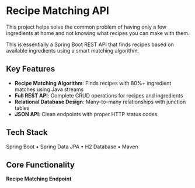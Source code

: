 # Recipe Matching API

This project helps solve the common problem of having only a few ingredients at home and not knowing what recipes you can make with them.

This is essentially a Spring Boot REST API that finds recipes based on available ingredients using a smart matching algorithm. 

## Key Features

- **Recipe Matching Algorithm**: Finds recipes with 80%+ ingredient matches using Java streams
- **Full REST API**: Complete CRUD operations for recipes and ingredients  
- **Relational Database Design**: Many-to-many relationships with junction tables
- **JSON API**: Clean endpoints with proper HTTP status codes

## Tech Stack

Spring Boot • Spring Data JPA • H2 Database • Maven

## Core Functionality

**Recipe Matching Endpoint**
